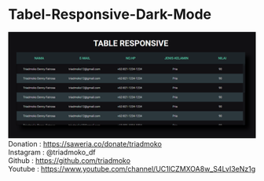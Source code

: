 # Tabel-Responsive-Dark-Mode



![alt_text](thumbnail.PNG)
Donation    : https://saweria.co/donate/triadmoko </br>
Instagram   : @triadmoko_df </br>
Github      : https://github.com/triadmoko </br>
Youtube     : https://www.youtube.com/channel/UC1lCZMXOA8w_S4LvI3eNz1g


